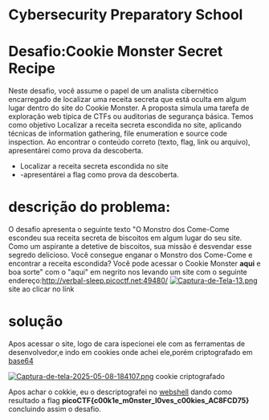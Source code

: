 # Cybersecurity Preparatory School



# Desafio:Cookie Monster Secret Recipe
Neste desafio, você assume o papel de um analista cibernético encarregado de localizar uma receita secreta que está oculta em algum lugar dentro do site do Cookie Monster. A proposta simula uma tarefa de exploração web típica de CTFs ou auditorias de segurança básica. 
Temos como objetivo Localizar a receita secreta escondida no site, aplicando técnicas de information gathering, file enumeration e source code inspection. Ao encontrar o conteúdo correto (texto, flag, link ou arquivo), apresentárei como prova da descoberta.
- Localizar a receita secreta escondida no site
- -apresentárei a flag como prova da descoberta.

# descrição do problema:
O desafio apresenta o seguinte texto "O Monstro dos Come-Come escondeu sua receita secreta de biscoitos em algum lugar do seu site. Como um aspirante a detetive de biscoitos, sua missão é desvendar esse segredo delicioso. Você consegue enganar o Monstro dos Come-Come e encontrar a receita escondida?
Você pode acessar o Cookie Monster **aqui** e boa sorte"
com o "aqui" em negrito nos levando um site com o seguinte endereço:http://verbal-sleep.picoctf.net:49480/
[![Captura-de-Tela-13.png](https://i.postimg.cc/VL8RCSWj/Captura-de-Tela-13.png)](https://postimg.cc/vD0fRZjB) site ao clicar no link

# solução 
Apos acessar o site, logo de cara ispecionei ele com as ferramentas de desenvolvedor,e indo em cookies onde achei ele,porém criptografado em [base64](https://pt.wikipedia.org/wiki/Base64)


[![Captura-de-tela-2025-05-08-184107.png](https://i.postimg.cc/BbGVbmvF/Captura-de-tela-2025-05-08-184107.png)](https://postimg.cc/KkJNsrBc)
cookie criptografado

Apos achar o cokkie, eu o descriptografei no [webshell](https://webshell.picoctf.org/) dando como resultado a flag
**picoCTF{c00k1e_m0nster_l0ves_c00kies_AC8FCD75}**
concluindo assim o desafio.

